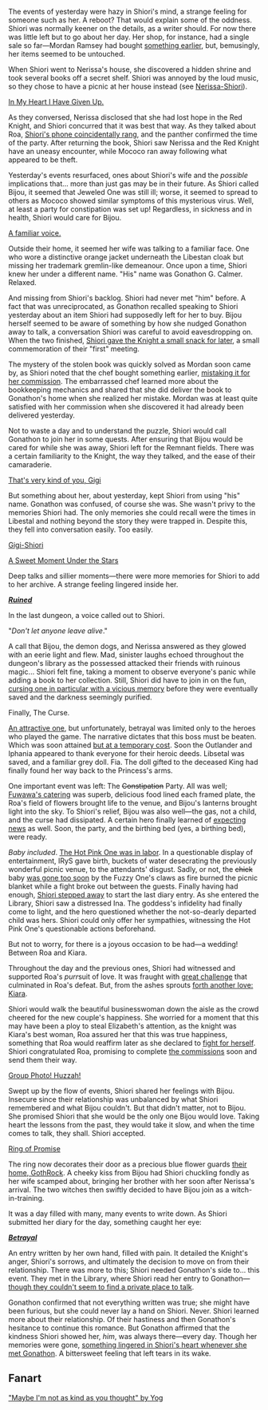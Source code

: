 <!-- title: Shiori Nyavella -->
<!-- status: Alive -->

The events of yesterday were hazy in Shiori's mind, a strange feeling for someone such as her. A reboot? That would explain some of the oddness. Shiori was normally keener on the details, as a writer should. For now there was little left but to go about her day. Her shop, for instance, had a single sale so far—Mordan Ramsey had bought [something earlier](https://youtu.be/mb91g7vQSnA?t=342), but, bemusingly, her items seemed to be untouched.

When Shiori went to Nerissa's house, she discovered a hidden shrine and took several books off a secret shelf. Shiori was annoyed by the loud music, so they chose to have a picnic at her house instead (see [Nerissa-Shiori](#edge:nerissa-shiori)).

[In My Heart I Have Given Up.](#embed:https://youtu.be/mb91g7vQSnA?t=1065)

As they conversed, Nerissa disclosed that she had lost hope in the Red Knight, and Shiori concurred that it was best that way. As they talked about Roa, [Shiori's phone coincidentally rang](https://youtu.be/mb91g7vQSnA?t=1096), and the panther confirmed the time of the party. After returning the book, Shiori saw Nerissa and the Red Knight have an uneasy encounter, while Mococo ran away following what appeared to be theft.

Yesterday's events resurfaced, ones about Shiori's wife and the _possible_ implications that... more than just gas may be in their future. As Shiori called Bijou, it seemed that Jeweled One was still ill; worse, it seemed to spread to others as Mococo showed similar symptoms of this mysterious virus. Well, at least a party for constipation was set up! Regardless, in sickness and in health, Shiori would care for Bijou.

[A familiar voice.](#embed:https://youtu.be/mb91g7vQSnA?t=1732)

Outside their home, it seemed her wife was talking to a familiar face. One who wore a distinctive orange jacket underneath the Libestan cloak but missing her trademark gremlin-like demeanour. Once upon a time, Shiori knew her under a different name. "His" name was Gonathon G. Calmer. Relaxed.

And missing from Shiori's backlog. Shiori had never met "him" before. A fact that was unreciprocated, as Gonathon recalled speaking to Shiori yesterday about an item Shiori had supposedly left for her to buy. Bijou herself seemed to be aware of something by how she nudged Gonathon away to talk, a conversation Shiori was careful to avoid eavesdropping on. When the two finished, [Shiori gave the Knight a small snack for later](https://youtu.be/mb91g7vQSnA?t=2040), a small commemoration of their "first" meeting.

The mystery of the stolen book was quickly solved as Mordan soon came by, as Shiori noted that the chef bought something earlier, [mistaking it for her commission](https://youtu.be/mb91g7vQSnA?t=2438). The embarrassed chef learned more about the bookkeeping mechanics and shared that she did deliver the book to Gonathon's home when she realized her mistake. Mordan was at least quite satisfied with her commission when she discovered it had already been delivered yesterday.

Not to waste a day and to understand the puzzle, Shiori would call Gonathon to join her in some quests. After ensuring that Bijou would be cared for while she was away, Shiori left for the Remnant fields. There was a certain familiarity to the Knight, the way they talked, and the ease of their camaraderie.

[That's very kind of you, Gigi](#embed:https://youtu.be/mb91g7vQSnA?t=3283)

But something about her, about yesterday, kept Shiori from using "his" name. Gonathon was confused, of course she was. She wasn't privy to the memories Shiori had. The only memories she could recall were the times in Libestal and nothing beyond the story they were trapped in. Despite this, they fell into conversation easily. Too easily.

[Gigi-Shiori](#edge:gigi-shiori)

[A Sweet Moment Under the Stars](#embed:https://youtu.be/mb91g7vQSnA?t=4171)

Deep talks and sillier moments—there were more memories for Shiori to add to her archive. A strange feeling lingered inside her.

[**_Ruined_**](#embed:https://youtu.be/mb91g7vQSnA?t=6148)

In the last dungeon, a voice called out to Shiori.

"_Don't let anyone leave alive_."

A call that Bijou, the demon dogs, and Nerissa answered as they glowed with an eerie light and flew. Mad, sinister laughs echoed throughout the dungeon's library as the possessed attacked their friends with ruinous magic... Shiori felt fine, taking a moment to observe everyone's panic while adding a book to her collection. Still, Shiori did have to join in on the fun, [cursing one in particular with a vicious memory](https://youtu.be/mb91g7vQSnA?t=6446) before they were eventually saved and the darkness seemingly purified.

Finally, The Curse.

[An attractive one](https://youtu.be/mb91g7vQSnA?t=6687), but unfortunately, betrayal was limited only to the heroes who played the game. The narrative dictates that this boss must be beaten. Which was soon attained [but at a temporary cost](https://youtu.be/mb91g7vQSnA?t=6977). Soon the Outlander and Iphania appeared to thank everyone for their heroic deeds. Libsetal was saved, and a familiar grey doll. Fia. The doll gifted to the deceased King had finally found her way back to the Princess's arms.

One important event was left: The ~~Constipation~~ Party. All was well; [Fuwawa's catering](https://youtu.be/mb91g7vQSnA?t=7271) was superb, delicious food lined each framed plate, the Roa's field of flowers brought life to the venue, and Bijou's lanterns brought light into the sky. To Shiori's relief, Bijou was also well—the gas, not a child, and the curse had dissipated. A certain hero finally learned of [expecting news](https://youtu.be/mb91g7vQSnA?t=7930) as well. Soon, the party, and the birthing bed (yes, a birthing bed), were ready.

_Baby included_. [The Hot Pink One was in labor](https://youtu.be/mb91g7vQSnA?t=8883). In a questionable display of entertainment, IRyS gave birth, buckets of water desecrating the previously wonderful picnic venue, to the attendants' disgust. Sadly, or not, the ~~chick~~ baby [was gone too soon](https://youtu.be/mb91g7vQSnA?t=9845) by the Fuzzy One's claws as fire burned the picnic blanket while a fight broke out between the guests. Finally having had enough, [Shiori stepped away](https://youtu.be/mb91g7vQSnA?t=10172) to start the last diary entry. As she entered the Library, Shiori saw a distressed Ina. The goddess's infidelity had finally come to light, and the hero questioned whether the not-so-dearly departed child was hers. Shiori could only offer her sympathies, witnessing the Hot Pink One's questionable actions beforehand.

But not to worry, for there is a joyous occasion to be had—a wedding! Between Roa and Kiara.

Throughout the day and the previous ones, Shiori had witnessed and supported Roa's *purr*suit of love. It was fraught with [great challenge](#edge:raora-liz) that culminated in Roa's defeat. But, from the ashes sprouts [forth another love: Kiara](#edge:raora-kiara).

Shiori would walk the beautiful businesswoman down the aisle as the crowd cheered for the new couple's happiness. She worried for a moment that this may have been a ploy to steal Elizabeth's attention, as the knight was Kiara's best woman, Roa assured her that this was true happiness, something that Roa would reaffirm later as she declared to [fight for herself](https://youtu.be/mb91g7vQSnA?t=10949). Shiori congratulated Roa, promising to complete [the commissions](https://youtu.be/mb91g7vQSnA?t=8350) soon and send them their way.

[Group Photo! Huzzah!](#embed:https://youtu.be/mb91g7vQSnA?t=10859)

Swept up by the flow of events, Shiori shared her feelings with Bijou. Insecure since their relationship was unbalanced by what Shiori remembered and what Bijou couldn't. But that didn't matter, not to Bijou. She promised Shiori that she would be the only one Bijou would love. Taking heart the lessons from the past, they would take it slow, and when the time comes to talk, they shall. Shiori accepted.

[Ring of Promise](#embed:https://youtu.be/mb91g7vQSnA?t=11132)

The ring now decorates their door as a precious blue flower guards [their home, GothRock](https://youtu.be/mb91g7vQSnA?t=11372). A cheeky kiss from Bijou had Shiori chuckling fondly as her wife scamped about, bringing her brother with her soon after Nerissa's arrival. The two witches then swiftly decided to have Bijou join as a witch-in-training.

It was a day filled with many, many events to write down. As Shiori submitted her diary for the day, something caught her eye:

[**_Betrayal_**](#embed:https://youtu.be/mb91g7vQSnA?t=11957)

An entry written by her own hand, filled with pain. It detailed the Knight's anger, Shiori's sorrows, and ultimately the decision to move on from their relationship. There was more to this; Shiori needed Gonathon's side to... this event. They met in the Library, where Shiori read her entry to Gonathon—[though they couldn't seem to find a private place to talk](https://youtu.be/mb91g7vQSnA?t=12352).

Gonathon confirmed that not everything written was true; she might have been furious, but she could never lay a hand on Shiori. Never. Shiori learned more about their relationship. Of their hastiness and then Gonathon's hesitance to continue this romance. But Gonathon affirmed that the kindness Shiori showed her, _him_, was always there—every day. Though her memories were gone, [something lingered in Shiori's heart whenever she met Gonathon](https://youtu.be/mb91g7vQSnA?t=12655). A bittersweet feeling that left tears in its wake.

## Fanart

["Maybe I'm not as kind as you thought" by Yog](https://x.com/MassiveYog/status/1923695201052393918)